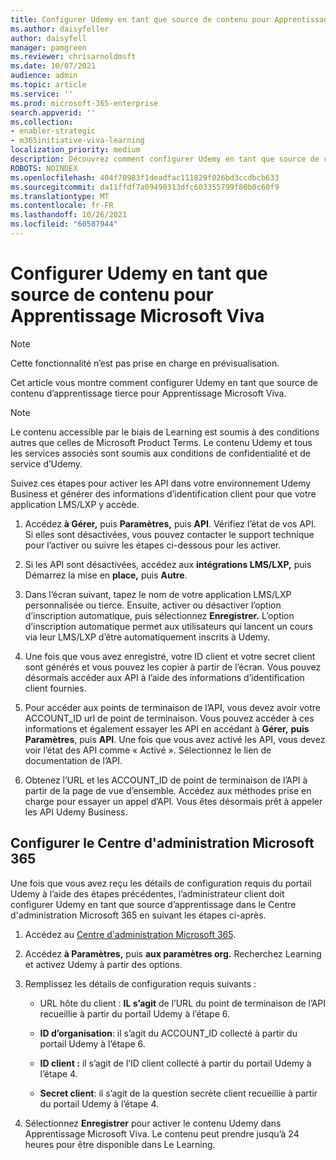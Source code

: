 ```yaml
---
title: Configurer Udemy en tant que source de contenu pour Apprentissage Microsoft Viva
ms.author: daisyfeller
author: daisyfell
manager: pamgreen
ms.reviewer: chrisarnoldmsft
ms.date: 10/07/2021
audience: admin
ms.topic: article
ms.service: ''
ms.prod: microsoft-365-enterprise
search.appverid: ''
ms.collection:
- enabler-strategic
- m365initiative-viva-learning
localization_priority: medium
description: Découvrez comment configurer Udemy en tant que source de contenu d’apprentissage pour Apprentissage Microsoft Viva.
ROBOTS: NOINDEX
ms.openlocfilehash: 404f70983f1deadfac111829f026bd3ccdbcb633
ms.sourcegitcommit: da11ffdf7a09490313dfc603355799f80b0c60f9
ms.translationtype: MT
ms.contentlocale: fr-FR
ms.lasthandoff: 10/26/2021
ms.locfileid: "60587944"
---
```

# <a name="configure-udemy-as-a-content-source-for-microsoft-viva-learning"></a>Configurer Udemy en tant que source de contenu pour Apprentissage Microsoft Viva

>[!NOTE]
>Cette fonctionnalité n’est pas prise en charge en prévisualisation.

Cet article vous montre comment configurer Udemy en tant que source de contenu d’apprentissage tierce pour Apprentissage Microsoft Viva.

>[!NOTE]
>Le contenu accessible par le biais de Learning est soumis à des conditions autres que celles de Microsoft Product Terms. Le contenu Udemy et tous les services associés sont soumis aux conditions de confidentialité et de service d’Udemy.

Suivez ces étapes pour activer les API dans votre environnement Udemy Business et générer des informations d’identification client pour que votre application LMS/LXP y accède.

1. Accédez **à Gérer,** puis **Paramètres,** puis **API**. Vérifiez l’état de vos API. Si elles sont désactivées, vous pouvez contacter le support technique pour l’activer ou suivre les étapes ci-dessous pour les activer.

    <!--![Image of the API settings.](../media/learning/udemy-1.png)-->

2. Si les API sont désactivées, accédez aux **intégrations LMS/LXP,** puis Démarrez la mise en **place,** puis **Autre**.

    <!--![Image of the Start Set Up > Other page.](../media/learning/udemy-2.png)-->

3. Dans l’écran suivant, tapez le nom de votre application LMS/LXP personnalisée ou tierce. Ensuite, activer ou désactiver l’option d’inscription automatique, puis sélectionnez **Enregistrer.** L’option d’inscription automatique permet aux utilisateurs qui lancent un cours via leur LMS/LXP d’être automatiquement inscrits à Udemy.

    <!--![Image of the LMS/LXP integrations page.](../media/learning/udemy-3.png)-->

4. Une fois que vous avez enregistré, votre ID client et votre secret client sont générés et vous pouvez les copier à partir de l’écran. Vous pouvez désormais accéder aux API à l’aide des informations d’identification client fournies.

    <!--![Image of the generated client ID and secret.](../media/learning/udemy-4.png)-->

5. Pour accéder aux points de terminaison de l’API, vous devez avoir votre ACCOUNT_ID url de point de terminaison. Vous pouvez accéder à ces informations et également essayer les API en accédant à **Gérer,** **puis Paramètres**, puis **API**. Une fois que vous avez activé les API, vous devez voir l’état des API comme « Activé ». Sélectionnez le lien de documentation de l’API.

    <!--![Image of the API page.](../media/learning/udemy-5.png)-->

6. Obtenez l’URL et les ACCOUNT_ID de point de terminaison de l’API à partir de la page de vue d’ensemble. Accédez aux méthodes prise en charge pour essayer un appel d’API. Vous êtes désormais prêt à appeler les API Udemy Business.

    <!--![Image of the Supported methods page.](../media/learning/udemy-6.png)-->

    <!--![Image of the API call page where you can try it out.](../media/learning/udemy-7.png)-->

## <a name="configure-the-microsoft-365-admin-center"></a>Configurer le Centre d'administration Microsoft 365

Une fois que vous avez reçu les détails de configuration requis du portail Udemy à l’aide des étapes précédentes, l’administrateur client doit configurer Udemy en tant que source d’apprentissage dans le Centre d'administration Microsoft 365 en suivant les étapes ci-après.

1. Accédez au [Centre d'administration Microsoft 365](https://admin.microsoft.com).

2. Accédez **à Paramètres,** puis **aux paramètres org.** Recherchez Learning et activez Udemy à partir des options.

3. Remplissez les détails de configuration requis suivants :

    - URL hôte du client : **IL s’agit** de l’URL du point de terminaison de l’API recueillie à partir du portail Udemy à l’étape 6.
    - **ID d’organisation**: il s’agit du ACCOUNT_ID collecté à partir du portail Udemy à l’étape 6.
    - **ID client :** il s’agit de l’ID client collecté à partir du portail Udemy à l’étape 4.
    - **Secret client**: il s’agit de la question secrète client recueillie à partir du portail Udemy à l’étape 4.

      <!--![Image of filled in configuration details.](../media/learning/udemy-8.png)-->

4. Sélectionnez **Enregistrer** pour activer le contenu Udemy dans Apprentissage Microsoft Viva. Le contenu peut prendre jusqu’à 24 heures pour être disponible dans Le Learning.
